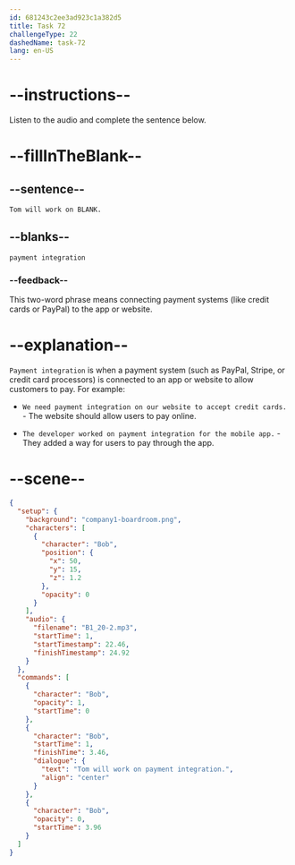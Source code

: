 ```yaml
---
id: 681243c2ee3ad923c1a382d5
title: Task 72
challengeType: 22
dashedName: task-72
lang: en-US
---
```


<!-- (Audio) Bob: Tom will work on payment integration. -->

# --instructions--

Listen to the audio and complete the sentence below.

# --fillInTheBlank--

## --sentence--

`Tom will work on BLANK.`

## --blanks--

`payment integration`

### --feedback--

This two-word phrase means connecting payment systems (like credit cards or PayPal) to the app or website.

# --explanation--

`Payment integration` is when a payment system (such as PayPal, Stripe, or credit card processors) is connected to an app or website to allow customers to pay. For example:

- `We need payment integration on our website to accept credit cards.` - The website should allow users to pay online.

- `The developer worked on payment integration for the mobile app.` - They added a way for users to pay through the app.

# --scene--

```json
{
  "setup": {
    "background": "company1-boardroom.png",
    "characters": [
      {
        "character": "Bob",
        "position": {
          "x": 50,
          "y": 15,
          "z": 1.2
        },
        "opacity": 0
      }
    ],
    "audio": {
      "filename": "B1_20-2.mp3",
      "startTime": 1,
      "startTimestamp": 22.46,
      "finishTimestamp": 24.92
    }
  },
  "commands": [
    {
      "character": "Bob",
      "opacity": 1,
      "startTime": 0
    },
    {
      "character": "Bob",
      "startTime": 1,
      "finishTime": 3.46,
      "dialogue": {
        "text": "Tom will work on payment integration.",
        "align": "center"
      }
    },
    {
      "character": "Bob",
      "opacity": 0,
      "startTime": 3.96
    }
  ]
}
```
